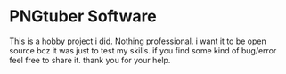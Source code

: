 # PNGtuber Software

This is a hobby project i did. Nothing professional. i want it to be open source bcz it was just to test my skills. if you find some kind of bug/error feel free to share it. thank you for your help.
